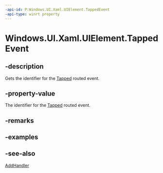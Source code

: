 ```yaml
---
-api-id: P:Windows.UI.Xaml.UIElement.TappedEvent
-api-type: winrt property
---
```


<!-- Property syntax
public Windows.UI.Xaml.RoutedEvent TappedEvent { get; }
-->

# Windows.UI.Xaml.UIElement.TappedEvent

## -description

Gets the identifier for the [Tapped](uielement_tapped.md) routed event.



## -property-value

The identifier for the [Tapped](uielement_tapped.md) routed event.

## -remarks

## -examples

## -see-also

[AddHandler](uielement_addhandler_2121467075.md)
